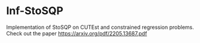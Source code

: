 # Inf-StoSQP

Implementation of StoSQP on CUTEst and constrained regression problems. Check out the paper https://arxiv.org/pdf/2205.13687.pdf
